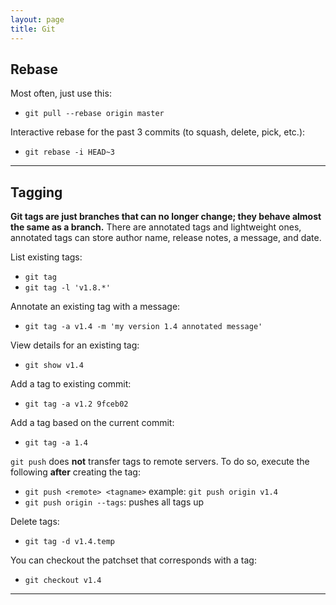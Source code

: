 ```yaml
---
layout: page
title: Git
---
```


## Rebase

Most often, just use this:
* `git pull --rebase origin master`

Interactive rebase for the past 3 commits (to squash, delete, pick, etc.):
* `git rebase -i HEAD~3`

---

## Tagging

**Git tags are just branches that can no longer change; they behave almost the same as a branch.**
There are annotated tags and lightweight ones, annotated tags can store author name, release notes, a message, and date.

List existing tags:
* `git tag` 
* `git tag -l 'v1.8.*'`

Annotate an existing tag with a message:
* `git tag -a v1.4 -m 'my version 1.4 annotated message'`

View details for an existing tag:
* `git show v1.4`

Add a tag to existing commit:
* `git tag -a v1.2 9fceb02`

Add a tag based on the current commit:
* `git tag -a 1.4`

`git push` does **not** transfer tags to remote servers. To do so, execute the following **after** creating the tag:
* `git push <remote> <tagname>` example: `git push origin v1.4`
* `git push origin --tags`: pushes all tags up

Delete tags:
* `git tag -d v1.4.temp`

You can checkout the patchset that corresponds with a tag:
* `git checkout v1.4`

---
